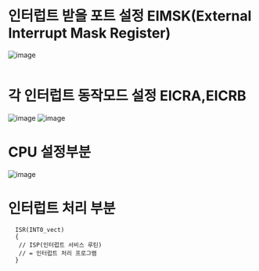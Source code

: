 # 인터럽트 받을 포트 설정 EIMSK(External Interrupt Mask Register) 
![image](https://user-images.githubusercontent.com/106857769/198840806-8bdae9bb-0fcd-4d03-8ed6-e1f8ce202429.png)
~~~

~~~

# 각 인터럽트 동작모드 설정 EICRA,EICRB
![image](https://user-images.githubusercontent.com/106857769/198840748-a44da35a-adc7-4592-8277-e92c7d599b64.png)
![image](https://user-images.githubusercontent.com/106857769/198840766-63a78471-c8ea-4e9c-855c-a4965e43487e.png)


# CPU 설정부분
![image](https://user-images.githubusercontent.com/106857769/198840838-a976befd-28ea-4aab-ae60-a142abe734b9.png)



# 인터럽트 처리 부분
~~~
  ISR(INT0_vect)
  { 
   // ISP(인터럽트 서비스 루틴) 
   // = 인터럽트 처리 프로그램 
  } 
~~~
